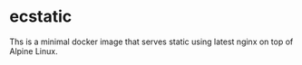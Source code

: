 # ecstatic

Ths is a minimal docker image that serves static using latest nginx on top of Alpine Linux.
